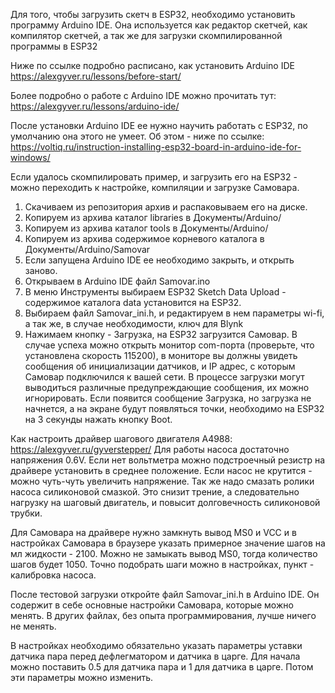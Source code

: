 Для того, чтобы загрузить скетч в ESP32, необходимо установить программу Arduino IDE. Она используется как редактор скетчей, как компилятор скетчей, а так же для загрузки скомпилированной программы в ESP32

Ниже по ссылке подробно расписано, как установить Arduino IDE
https://alexgyver.ru/lessons/before-start/

Более подробно о работе с Arduino IDE можно прочитать тут:
https://alexgyver.ru/lessons/arduino-ide/

После установки Arduino IDE ее нужно научить работать с ESP32, по умолчанию она этого не умеет. Об этом - ниже по ссылке:
https://voltiq.ru/instruction-installing-esp32-board-in-arduino-ide-for-windows/

Если удалось скомпилировать пример, и загрузить его на ESP32 - можно переходить к настройке, компиляции и загрузке Самовара.

1. Скачиваем из репозитория архив и распаковываем его на диске.
2. Копируем из архива каталог libraries в Документы/Arduino/
3. Копируем из архива каталог tools в Документы/Arduino/
4. Копируем из архива содержимое корневого каталога в Документы/Arduino/Samovar
5. Если запущена Arduino IDE ее необходимо закрыть, и открыть заново.
6. Открываем в Arduino IDE файл Samovar.ino
7. В меню Инструменты выбираем ESP32 Sketch Data Upload - содержимое каталога data установится на ESP32.
8. Выбираем файл Samovar_ini.h, и редактируем в нем параметры wi-fi, а так же, в случае необходимости, ключ для Blynk
9. Нажимаем кнопку - Загрузка, на ESP32 загрузится Самовар. В случае успеха можно открыть монитор com-порта (проверьте, что установлена скорость 115200), в мониторе вы должны увидеть сообщения об инициализации датчиков, и IP адрес, с которым Самовар подключился к вашей сети.
В процессе загрузки могут выводиться различные предупреждающие сообщения, их можно игнорировать. Если появится сообщение Загрузка, но загрузка не начнется, а на экране будут появляться точки, необходимо на ESP32 на 3 секунды нажать кнопку Boot.

Как настроить драйвер шагового двигателя A4988:
https://alexgyver.ru/gyverstepper/
Для работы насоса достаточно напряжения 0.6V. Если нет вольтметра можно подстроечный резистр на драйвере установить в среднее положение. Если насос не крутится - можно чуть-чуть увеличить напряжение. Так же надо смазать ролики насоса силиконовой смазкой. Это снизит трение, а следовательно нагрузку на шаговый двигатель, и повысит долговечность силиконовой трубки.

Для Самовара на драйвере нужно замкнуть вывод MS0 и VCC и в настройках Самовара в браузере указать примерное значение шагов на мл жидкости - 2100. Можно не замыкать вывод MS0, тогда количество шагов будет 1050. Точно подобрать шаги можно в настройках, пункт - калибровка насоса.

После тестовой загрузки откройте файл Samovar_ini.h в Arduino IDE. Он содержит в себе основные настройки Самовара, которые можно менять. В других файлах, без опыта программирования, лучше ничего не менять.

В настройках необходимо обязательно указать параметры уставки датчика пара перед дефлегматором и датчика в царге. Для начала можно поставить 0.5 для датчика пара и 1 для датчика в царге. Потом эти параметры можно изменить.
